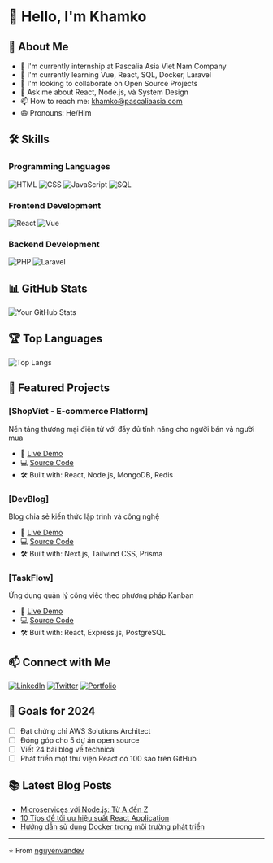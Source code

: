 # 👋 Hello, I'm Khamko

## 🚀 About Me
- 🔭 I'm currently internship at Pascalia Asia Viet Nam Company
- 🌱 I'm currently learning Vue, React, SQL, Docker, Laravel
- 👯 I'm looking to collaborate on Open Source Projects
- 💬 Ask me about React, Node.js, và System Design
- 📫 How to reach me: khamko@pascaliaasia.com
- 😄 Pronouns: He/Him


## 🛠 Skills
### Programming Languages
![HTML](https://img.shields.io/badge/-HTML5-E34F26?style=flat&logo=html5&logoColor=white)
![CSS](https://img.shields.io/badge/-CSS3-1572B6?style=flat&logo=css3&logoColor=white)
![JavaScript](https://img.shields.io/badge/-JavaScript-F7DF1E?style=flat&logo=JavaScript&logoColor=black)
![SQL](https://img.shields.io/badge/-SQL-4479A1?style=flat&logo=mysql&logoColor=white)





### Frontend Development
![React](https://img.shields.io/badge/-React-61DAFB?style=flat&logo=react&logoColor=black)
![Vue](https://img.shields.io/badge/-Vue.js-4FC08D?style=flat&logo=vue.js&logoColor=white)


### Backend Development
![PHP](https://img.shields.io/badge/-PHP-777BB4?style=flat&logo=php&logoColor=white)
![Laravel](https://img.shields.io/badge/-Laravel-FF2D20?style=flat&logo=laravel&logoColor=white)


## 📊 GitHub Stats
![Your GitHub Stats](https://github-readme-stats.vercel.app/api?username=nguyenvandev&show_icons=true&theme=radical)

## 🏆 Top Languages
![Top Langs](https://github-readme-stats.vercel.app/api/top-langs/?username=nguyenvandev&layout=compact&theme=radical)

## 🌟 Featured Projects
### [ShopViet - E-commerce Platform]
Nền tảng thương mại điện tử với đầy đủ tính năng cho người bán và người mua
- 🔗 [Live Demo](https://shopviet.vn)
- 💻 [Source Code](https://github.com/nguyenvandev/shopviet)
- 🛠 Built with: React, Node.js, MongoDB, Redis

### [DevBlog]
Blog chia sẻ kiến thức lập trình và công nghệ
- 🔗 [Live Demo](https://devblog.vn)
- 💻 [Source Code](https://github.com/nguyenvandev/devblog)
- 🛠 Built with: Next.js, Tailwind CSS, Prisma

### [TaskFlow]
Ứng dụng quản lý công việc theo phương pháp Kanban
- 🔗 [Live Demo](https://taskflow.vn)
- 💻 [Source Code](https://github.com/nguyenvandev/taskflow)
- 🛠 Built with: React, Express.js, PostgreSQL

## 📫 Connect with Me
[![LinkedIn](https://img.shields.io/badge/-LinkedIn-0077B5?style=flat&logo=LinkedIn&logoColor=white)](https://linkedin.com/in/nguyenvandev)
[![Twitter](https://img.shields.io/badge/-Twitter-1DA1F2?style=flat&logo=Twitter&logoColor=white)](https://twitter.com/nguyenvandev)
[![Portfolio](https://img.shields.io/badge/-Portfolio-000000?style=flat&logo=react&logoColor=white)](https://nguyenvandev.com)

## 🎯 Goals for 2024
- [ ] Đạt chứng chỉ AWS Solutions Architect
- [ ] Đóng góp cho 5 dự án open source
- [ ] Viết 24 bài blog về technical
- [ ] Phát triển một thư viện React có 100 sao trên GitHub

## 📚 Latest Blog Posts
<!-- BLOG-POST-LIST:START -->
- [Microservices với Node.js: Từ A đến Z](https://devblog.vn/microservices-nodejs)
- [10 Tips để tối ưu hiệu suất React Application](https://devblog.vn/react-performance)
- [Hướng dẫn sử dụng Docker trong môi trường phát triển](https://devblog.vn/docker-guide)
<!-- BLOG-POST-LIST:END -->

---
⭐️ From [nguyenvandev](https://github.com/nguyenvandev)
